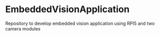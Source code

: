 # EmbeddedVisionApplication
Repository to develop embedded vision application using RPI5 and two camera modules
